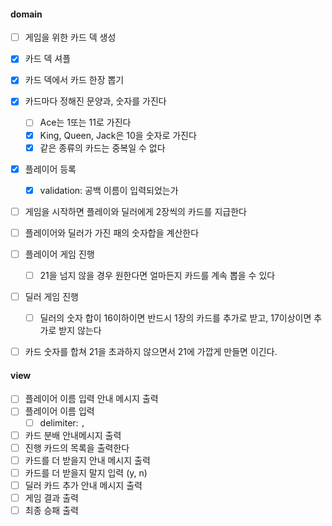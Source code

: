 

#### domain

- [ ] 게임을 위한 카드 덱 생성
- [x] 카드 덱 셔플
- [x] 카드 덱에서 카드 한장 뽑기
- [x] 카드마다 정해진 문양과, 숫자를 가진다
  - [ ] Ace는 1또는 11로 가진다
  - [x] King, Queen, Jack은 10을 숫자로 가진다
  - [x] 같은 종류의 카드는 중복일 수 없다
- [x] 플레이어 등록
  - [x] validation: 공백 이름이 입력되었는가
- [ ] 게임을 시작하면 플레이와 딜러에게 2장씩의 카드를 지급한다
- [ ] 플레이어와 딜러가 가진 패의 숫자합을 계산한다
- [ ] 플레이어 게임 진행
  - [ ] 21을 넘지 않을 경우 원한다면 얼마든지 카드를 계속 뽑을 수 있다
- [ ] 딜러 게임 진행
  - [ ] 딜러의 숫자 합이 16이하이면 반드시 1장의 카드를 추가로 받고, 17이상이면 추가로 받지 않는다
- [ ] 카드 숫자를 합쳐 21을 초과하지 않으면서 21에 가깝게 만들면 이긴다.


#### view

- [ ] 플레이어 이름 입력 안내 메시지 출력
- [ ] 플레이어 이름 입력
  - [ ] delimiter: `,`
- [ ] 카드 분배 안내메시지 출력
- [ ] 진행 카드의 목록을 출력한다
- [ ] 카드를 더 받을지 안내 메시지 출력
- [ ] 카드를 더 받을지 말지 입력 (y, n)
- [ ] 딜러 카드 추가 안내 메시지 출력
- [ ] 게임 결과 출력
- [ ] 최종 승패 출력
